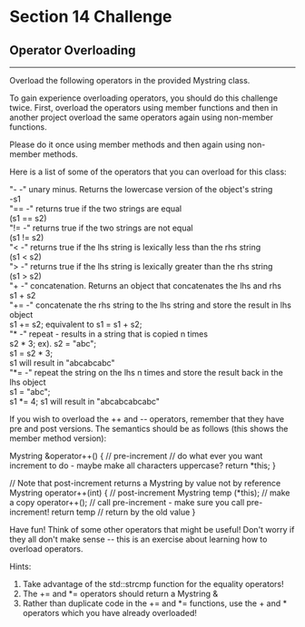 # Section 14 Challenge
## Operator Overloading
-------------------------
Overload the following operators in the provided Mystring class.

To gain experience overloading operators, you should do this challenge twice.
First, overload the operators using member functions and then in another project overload the same operators again
using non-member functions.

Please do it once using member methods and then again using non-member methods.

Here is a list of some of the operators that you can overload for this class:

"- -" unary minus. Returns the lowercase version of the object's string  
    -s1  
"== -" returns true if the two strings are equal  
    (s1 == s2)  
"!= -" returns true if the two strings are not equal  
	(s1 != s2)  
"< -" returns true if the lhs string is lexically less than the rhs string   
	(s1 < s2)  
"> -" returns true if the lhs string is lexically greater than the rhs string  
	(s1 > s2)  
"+ -" concatenation. Returns an object that concatenates the lhs and rhs  
	s1 + s2  
"+= -" concatenate the rhs string to the lhs string and store the result in lhs object  
	s1 += s2;  equivalent to s1 = s1 + s2;  
"* -" repeat - results in a string that is copied n times  
	s2 * 3; ex). s2 = "abc";  
					s1 = s2 * 3;  
					s1 will result in "abcabcabc"  
"*= -" repeat the string on the lhs n times and store the result back in the lhs object  
	s1 = "abc";  
	s1 *= 4;   s1 will result in "abcabcabcabc"  

If you wish to overload the ++ and -- operators, remember that they have pre and post versions.
The semantics should be as follows (this shows the member method version):

Mystring &operator++() { // pre-increment
	// do what ever you want increment to do - maybe make all characters uppercase?
	return *this;
}

// Note that post-increment returns a Mystring by value not by reference 
Mystring operator++(int) { // post-increment
	Mystring temp (*this);  // make a copy
	operator++();   // call pre-increment - make sure you call pre-increment!
	return temp   // return by the old value
}

Have fun! Think of some other operators that might be useful!
Don't worry if they all don't  make sense -- this is an exercise about learning how to overload operators.

Hints:
1. Take advantage of the std::strcmp function for the equality operators!
2. The += and *= operators should return a Mystring &
3. Rather than duplicate code in the += and *= functions, use the + and * operators which you have already overloaded!